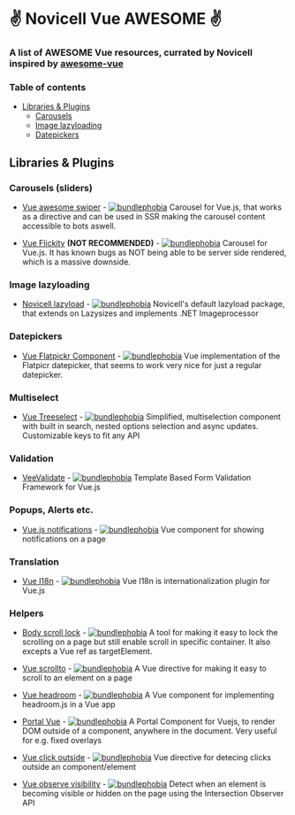 # ✌ Novicell Vue AWESOME ✌
### A list of AWESOME Vue resources, currated by Novicell inspired by [awesome-vue](https://github.com/vuejs/awesome-vue)

### Table of contents
* [Libraries & Plugins](https://github.com/Novicell/vue-awesome#libraries--plugins)
  * [Carousels](https://github.com/Novicell/vue-awesome/#carousels-sliders)
  * [Image lazyloading](https://github.com/Novicell/vue-awesome/#image-lazyloading)
  * [Datepickers](https://github.com/Novicell/vue-awesome/#datepickers)

## Libraries & Plugins

### Carousels (sliders)
* [Vue awesome swiper](https://github.com/surmon-china/vue-awesome-swiper) - [![bundlephobia](https://badgen.net/bundlephobia/min/vue-awesome-swiper)](https://bundlephobia.com/result?p=vue-awesome-swiper)
Carousel for Vue.js, that works as a directive and can be used in SSR making the carousel content accessible to bots aswell.

* [Vue Flickity](https://github.com/drewjbartlett/vue-flickity) **(NOT RECOMMENDED)** - [![bundlephobia](https://badgen.net/bundlephobia/min/vue-flickity)](https://bundlephobia.com/result?p=vue-flickity)
Carousel for Vue.js. It has known bugs as NOT being able to be server side rendered, which is a massive downside.

### Image lazyloading
* [Novicell lazyload](https://github.com/Novicell/novicell-lazyload) - [![bundlephobia](https://badgen.net/bundlephobia/min/novicell-lazyload)](https://bundlephobia.com/result?p=novicell-lazyload)
Novicell's default lazyload package, that extends on Lazysizes and implements .NET Imageprocessor

### Datepickers
* [Vue Flatpickr Component](https://github.com/ankurk91/vue-flatpickr-component) - [![bundlephobia](https://badgen.net/bundlephobia/min/vue-flatpickr-component)](https://bundlephobia.com/result?p=vue-flatpickr-component)
Vue implementation of the Flatpicr datepicker, that seems to work very nice for just a regular datepicker.

### Multiselect
* [Vue Treeselect](https://github.com/riophae/vue-treeselect) - [![bundlephobia](https://badgen.net/bundlephobia/min/vue-treeselect)](https://bundlephobia.com/result?p=vue-treeselect@1.0.7)
Simplified, multiselection component with built in search, nested options selection and async updates. Customizable keys to fit any API


### Validation
* [VeeValidate](https://github.com/logaretm/vee-validate) - [![bundlephobia](https://badgen.net/bundlephobia/min/vee-validate)](https://bundlephobia.com/result?p=vee-validate)
Template Based Form Validation Framework for Vue.js

### Popups, Alerts etc.
* [Vue.js notifications](https://github.com/euvl/vue-notification) - [![bundlephobia](https://badgen.net/bundlephobia/min/vue-notification)](https://bundlephobia.com/result?p=vue-notification)
Vue component for showing notifications on a page

### Translation
* [Vue I18n](https://github.com/kazupon/vue-i18n) - [![bundlephobia](https://badgen.net/bundlephobia/min/vue-i18n)](https://bundlephobia.com/result?p=vue-i18n)
Vue I18n is internationalization plugin for Vue.js

### Helpers
* [Body scroll lock](https://github.com/willmcpo/body-scroll-lock) - [![bundlephobia](https://badgen.net/bundlephobia/min/body-scroll-lock)](https://bundlephobia.com/result?p=body-scroll-lock)
A tool for making it easy to lock the scrolling on a page but still enable scroll in specific container. It also excepts a Vue ref as targetElement.

* [Vue scrollto](https://github.com/rigor789/vue-scrollto) - [![bundlephobia](https://badgen.net/bundlephobia/min/vue-scrollto)](https://bundlephobia.com/result?p=vue-scrollto)
A Vue directive for making it easy to scroll to an element on a page

* [Vue headroom](https://github.com/dalphyx/vue-headroom) - [![bundlephobia](https://badgen.net/bundlephobia/min/vue-headroom)](https://bundlephobia.com/result?p=vue-headroom)
A Vue component for implementing headroom.js in a Vue app

* [Portal Vue](https://github.com/LinusBorg/portal-vue) - [![bundlephobia](https://badgen.net/bundlephobia/min/portal-vue)](https://bundlephobia.com/result?p=portal-vue)
A Portal Component for Vuejs, to render DOM outside of a component, anywhere in the document. Very useful for e.g. fixed overlays

* [Vue click outside](https://github.com/vue-bulma/click-outside) - [![bundlephobia](https://badgen.net/bundlephobia/min/vue-click-outside)](https://bundlephobia.com/result?p=vue-click-outside)
Vue directive for detecing clicks outside an component/element

* [Vue observe visibility](https://github.com/Akryum/vue-observe-visibility) - [![bundlephobia](https://badgen.net/bundlephobia/min/vue-observe-visibility)](https://bundlephobia.com/result?p=vue-observe-visibility)
Detect when an element is becoming visible or hidden on the page using the Intersection Observer API
